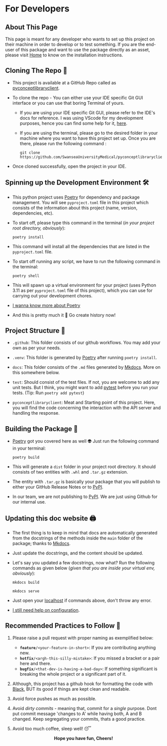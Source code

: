 # For Developers

## About This Page

This page is meant for any developer who wants to set up this project on their machine in order to develop or to test something. If you are the end-user of this package and want to use the package directly as an asset, please visit [Home](index.md) to know on the installation instructions.

## Cloning The Repo 🔑

- This project is available at a GitHub Repo called as [pyconceptlibraryclient](https://github.com/SwanseaUniversityMedical/pyconceptlibraryclient).

- To clone the repo - You can either use your IDE specific Git GUI interface or you can use that boring Terminal of yours.
    - If you are using your IDE specific Git GUI, please refer to the IDE's docs for reference. I was using VScode for my development purposes, hence you can find some help for it, [here](https://learn.microsoft.com/en-us/azure/developer/javascript/how-to/with-visual-studio-code/clone-github-repository?tabs=create-repo-command-palette%2Cinitialize-repo-activity-bar%2Ccreate-branch-command-palette%2Ccommit-changes-command-palette%2Cpush-command-palette).

    - If you are using the terminal, please go to the desired folder in your machine where you want to have this project set up. Once you are there, please run the following command :
        ```
        git clone https://github.com/SwanseaUniversityMedical/pyconceptlibraryclient.git
        ```

- Once cloned successfully, open the project in your IDE.

## Spinning up the Development Environment 🛠️

- This python project uses [Poetry](https://python-poetry.org) for dependency and package management. You will see `pyproject.toml` file in this project which consists of the information about this project (name, version, dependencies, etc).

- To start off, please type this command in the terminal (<i>in your project root directory, obviously</i>):
    ```
    poetry install
    ```

- This command will install all the dependencies that are listed in the `pyproject.toml` file. 

- To start off running any script, we have to run the following command in the terminal:
    ```
    poetry shell
    ```

- This will spawn up a virtual environment for your project (uses Python 3.11 as per `pyproject.toml` file of this project), which you can use for carrying out your development chores.

- [I wanna know more about Poetry](https://youtu.be/0f3moPe_bhk)

- And this is pretty much it 🥸 Go create history now!

## Project Structure 🎁

- `.github`: This folder consists of our github workflows. You may add your own as per your needs.

- `.venv`: This folder is generated by [Poetry](https://python-poetry.org) after running `poetry install`.

- `docs`: This folder consists of the `.md` files generated by [Mkdocs](https://www.mkdocs.org). More on this somewhere below.

- `test`: Should consist of the test files. If not, you are welcome to add any unit tests. But I think, you might want to add [pytest](https://docs.pytest.org/en/7.4.x/) before you run your tests.  (Tip: Run `poetry add pytest`)

- `pyconceptlibraryclient`: Meat and Starting point of this project. Here, you will find the code concerning the interaction with the API server and handling the response.

## Building the Package 💽

- [Poetry](https://python-poetry.org) got you covered here as well 👽 Just run the following command in your terminal:
    ```
    poetry build
    ```
- This will generate a `dist` folder in your project root directory. It should consists of two entities with `.whl` and `.tar.gz` extension.

- The entity with `.tar.gz` is basically your package that you will publish to either your GitHub Release Notes or to [PyPI](https://pypi.org). 

- In our team, we are not publishing to [PyPI](https://pypi.org). We are just using Github for our internal use.

## Updating this doc website 🖨️

- The first thing is to keep in mind that docs are automatically generated from the docstrings of the methods inside the `main` folder of the package; thanks to [Mkdocs](https://www.mkdocs.org).

- Just update the docstrings, and the content should be updated.

- Let's say you updated a few docstrings, now what? Run the following commands as given below (<i>given that you are inside your virtual env, obviously</i>):
    ```
    mkdocs build
    ```
    ```
    mkdocs serve
    ```

- Just open your [localhost](http://127.0.0.1:8000/) if commands above, don't throw any error.

- [I still need help on configuration](https://mkdocstrings.github.io/python/usage/configuration/docstrings/#with-attributes).

## Recommended Practices to Follow 👀

1. Please raise a pull request with proper naming as exemplified below:
    - <b>`feature`</b>`/<your-feature-in-short>`: If you are contributing anything new.
    - <b>`hotfix`</b>`/<argh-this-silly-mistake>`: If you missed a bracket or a pair here and there.
    - <b>`bugfix`</b>`/<that-dev-is-having-a-bad-day>`: If something significant is breaking the whole project or a significant part of it. 

2. Although, this project has a github hook for formatting the code with [Black](https://black.readthedocs.io/en/stable/), BUT its good if things are kept clean and readable.

3. Avoid force pushes as much as possible.

4. Avoid <i>dirty commits</i> - meaning that, commit for a <i>single</i> purpose. Dont put commit message 'changes to A' while having both, A and B changed. Keep segregating your commits, thats a good practice.

5. Avoid too much coffee, sleep well! 😴 

<center><b>Hope you have fun, Cheers!</b></center>